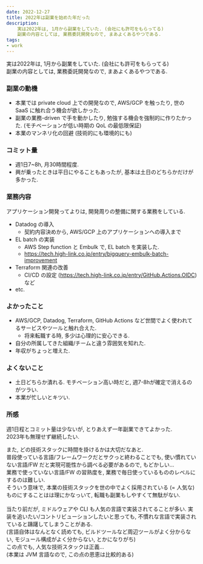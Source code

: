 ```yaml
---
date: 2022-12-27
title: 2022年は副業を始めた年だった
description:
    実は2022年は, 1月から副業をしていた. (会社にも許可をもらってる)
    副業の内容としては, 業務委託開発なので, まあよくあるやつである.
tags:
- work
---
```


実は2022年は, 1月から副業をしていた. (会社にも許可をもらってる) <br>
副業の内容としては, 業務委託開発なので, まあよくあるやつである.


### 副業の動機
- 本業では private cloud 上での開発なので, AWS/GCP を触ったり, 世の SaaS に触れ合う機会が欲しかった.
- 副業の業務-driven で手を動かしたり, 勉強する機会を強制的に作りたかった. (モチベーションが低い時期の QoL の最低限保証)
- 本業のマンネリ化の回避 (技術的にも環境的にも)

### コミット量
- 週1日7~8h, 月30時間程度.
- 興が乗ったときは平日にやることもあったが, 基本は土日のどちらかだけが多かった.


### 業務内容
アプリケーション開発ってよりは, 開発周りの整備に関する業務をしている.

- Datadog の導入
    - 契約内容決めから, AWS/GCP 上のアプリケーションへの導入まで
- EL batch の実装
    - AWS Step function と Embulk で, EL batch を実装した.
    - https://tech.high-link.co.jp/entry/bigquery-embulk-batch-improvement
- Terraform 関連の改善
    - CI/CD の設定 (https://tech.high-link.co.jp/entry/GitHub.Actions.OIDC) など
- etc.


### よかったこと
- AWS/GCP, Datadog, Terraform, GitHub Actions など世間でよく使われてるサービスやツールと触れ合えた.
    - 将来転職する時, 多少は心理的に安心できる.
- 自分の所属してきた組織/チームと違う雰囲気を知れた.
- 年収がちょっと増えた.


### よくないこと
- 土日どちらか潰れる. モチベーション高い時だと, 週7-8hが確定で消えるのがツラい.
- 本業が忙しいとキツい.


### 所感
週1日程とコミット量は少ないが, とりあえず一年副業できてよかった. <br>
2023年も無理せず継続したい.

また, どの技術スタックに時間を掛けるかは大切だなあと.<br>
普段使っている言語/フレームワークだとサクっと終わることでも,
使い慣れていない言語/FW だと実現可能性から調べる必要があるので, もどかしい... <br>
業務で使っていない言語/FW の習熟度を, 業務で毎日使っているもののレベルにするのは難しい. <br>
そういう意味で, 本業の技術スタックを世の中でよく採用されている (= 人気な) ものにすることはは理にかなっいて, 転職も副業もしやすくて無駄がない. <br>
<br>
当たり前だが, ミドルウェアや CLI も人気の言語で実装されてることが多い.
実装を追いたい/コントリビューションしたいと思っても, 不慣れな言語で実装されていると躊躇してしまうことがある. <br>
(言語自体はなんとなく読めても, ビルドツールなど周辺ツールがよく分からない, モジュール構成がよく分からない, とかになりがち) <br>
この点でも, 人気な技術スタックは正義...
<br>
(本業は JVM 言語なので, この点の恩恵は比較的ある)
